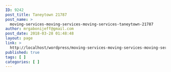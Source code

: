 ```yaml
---
ID: 9242
post_title: Taneytown 21787
post_name: >
  moving-services-moving-services-moving-services-taneytown-21787
author: mrgabonijeff@gmail.com
post_date: 2018-03-28 01:48:48
layout: page
link: >
  http://localhost/wordpress/moving-services-moving-services-moving-services-taneytown-21787/
published: true
tags: [ ]
categories: [ ]
---
```

